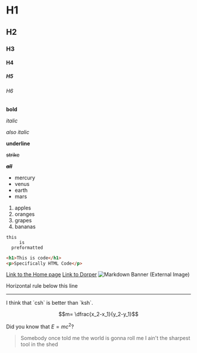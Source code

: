 # H1
## H2
### H3
#### H4
##### H5
###### H6
**bold**

*italic*

_also italic_

__underline__

~~strike~~

~~***__all__***~~

- mercury
- venus
- earth
- mars


1. apples
2. oranges
3. grapes
4. bananas

```
this
     is
  preformatted
```

```html
<h1>This is code</h1>
<p>Specifically HTML Code</p>
```

[Link to the Home page](?Home)
[Link to Dorper](https://dorper.me)
![Markdown Banner (External Image)](https://camo.githubusercontent.com/947d54f0e331bde8fd5cdf33b9e0bca1a9858192/687474703a2f2f636172676f2e64757374696e6375727469732e636f6d2f70726f6a656374732f6d646f776e2d6865616465722e706e673f34)

Horizontal rule below this line
<hr>
I think that `csh` is better than `ksh`.

$$m=
\dfrac{x_2-x_1}{y_2-y_1}$$

Did you know that $E=mc^2$?

> Somebody once told me the world is gonna roll me
> I ain't the sharpest tool in the shed
